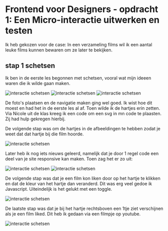 # Frontend voor Designers - opdracht 1: Een Micro-interactie uitwerken en testen

Ik heb gekozen voor de case: In een verzameling films wil ik een aantal leuke films kunnen bewaren om ze later te bekijken. 

## stap 1 schetsen

Ik ben in de eerste les begonnen met schetsen, vooral wat mijn ideeen waren die ik wilde gaan maken. 

![interactie schetsen](img/screen1.jpg)
![interactie schetsen](img/screen2.jpg)
![interactie schetsen](img/screen3.jpg)

De foto's plaatsen en de navigatie maken ging wel goed. Ik wist hoe dit moest en had het in de eerste les al af. Toen wilde ik de hartjes erin zetten. Via Nicole uit de klas kreeg ik een code om een svg in mn code te plaasten. Zij had hulp gekregen hierbij. 

De volgende stap was om de hartjes in de afbeeldingen te hebben zodat je weet dat dat hartje bij die film hoorde. 

![interactie schetsen](img/screen4.jpg)

Later heb ik nog iets nieuws geleerd, namelijk dat je door 1 regel code een deel van je site responsive kan maken. Toen zag het er zo uit:

![interactie schetsen](img/screen5.jpg)
![interactie schetsen](img/screen6.jpg)

De volgende stap was dat je een film kon liken door op het hartje te klikken en dat de kleur van het hartje dan veranderd. Dit was erg veel gedoe ik Javascript. Uiteindelijk is het gelukt met een toggle.

![interactie schetsen](img/screen7.jpg)

De laatste stap was dat je bij het hartje rechtsboven een 1tje ziet verschijnen als je een film liked. Dit heb ik gedaan via een filmpje op youtube.

![interactie schetsen](img/screen8.jpg)
